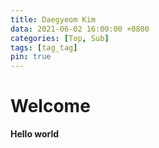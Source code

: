 ```yaml
---
title: Daegyeom Kim
data: 2021-06-02 16:00:00 +0800
categories: [Top, Sub]
tags: [tag_tag]
pin: true
---
```


# Welcome

**Hello world**



